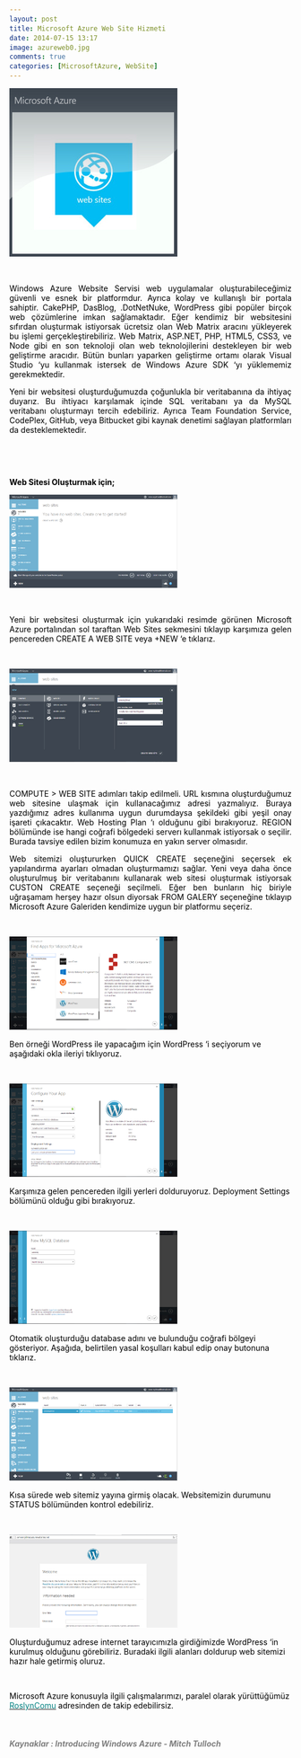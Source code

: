 ```yaml
---
layout: post
title: Microsoft Azure Web Site Hizmeti
date: 2014-07-15 13:17
image: azureweb0.jpg
comments: true
categories: [MicrosoftAzure, WebSite]
---
```

<a href="/images/azureweb0.jpg"><img class="size-full wp-image-250 aligncenter" src="/images/azureweb0.jpg" alt="azureweb0" width="300" height="300" /></a>

&nbsp;
<p style="text-align:justify;"><span style="color:#000000;">Windows Azure Website Servisi web uygulamalar oluşturabileceğimiz güvenli ve esnek bir platformdur. Ayrıca kolay ve kullanışlı bir portala sahiptir. CakePHP, DasBlog, .DotNetNuke, WordPress gibi popüler birçok web çözümlerine imkan sağlamaktadır. Eğer kendimiz bir websitesini sıfırdan oluşturmak istiyorsak ücretsiz olan Web Matrix aracını yükleyerek bu işlemi gerçekleştirebiliriz. Web Matrix, ASP.NET, PHP, HTML5, CSS3, ve Node gibi en son teknoloji olan web teknolojilerini destekleyen bir web geliştirme aracıdır. Bütün bunları yaparken geliştirme ortamı olarak Visual Studio ‘yu kullanmak istersek de Windows Azure SDK ‘yı yüklememiz gerekmektedir. </span></p>
<p style="text-align:justify;"><span style="color:#000000;"> Yeni bir websitesi oluşturduğumuzda çoğunlukla bir veritabanına da ihtiyaç duyarız. Bu ihtiyacı karşılamak içinde SQL veritabanı ya da MySQL veritabanı oluşturmayı tercih edebiliriz. Ayrıca Team Foundation Service, CodePlex, GitHub, veya Bitbucket gibi kaynak denetimi sağlayan platformları da desteklemektedir.</span></p>
&nbsp;

&nbsp;

<span style="color:#000000;"><strong>Web Sitesi Oluşturmak için;</strong></span>

<a href="/images/azure-web1.jpg"><img class="size-medium wp-image-251 aligncenter" src="/images/azure-web1.jpg" alt="azure-web1" width="300" height="166" /></a>

&nbsp;
<p style="text-align:justify;"><span style="color:#000000;">Yeni bir websitesi oluşturmak için yukarıdaki resimde görünen Microsoft Azure portalından sol taraftan Web Sites sekmesini tıklayıp karşımıza gelen pencereden CREATE A WEB SITE veya +NEW ‘e tıklarız.</span></p>
&nbsp;

<a href="/images/azure-web2.jpg"><img class="size-medium wp-image-252 aligncenter" src="/images/azure-web2.jpg" alt="azure-web2" width="300" height="166" /></a>

&nbsp;
<p style="text-align:justify;"><span style="color:#000000;">COMPUTE &gt; WEB SITE adımları takip edilmeli. URL kısmına oluşturduğumuz web sitesine ulaşmak için kullanacağımız adresi yazmalıyız. Buraya yazdığımız adres kullanıma uygun durumdaysa şekildeki gibi yeşil onay işareti çıkacaktır. Web Hosting Plan ‘ı olduğunu gibi bırakıyoruz. REGION bölümünde ise hangi coğrafi bölgedeki serverı kullanmak istiyorsak o seçilir. Burada tavsiye edilen bizim konumuza en yakın server olmasıdır. </span></p>
<p style="text-align:justify;"><span style="color:#000000;"> Web sitemizi oluştururken QUICK CREATE seçeneğini seçersek ek yapılandırma ayarları olmadan oluşturmamızı sağlar. Yeni veya daha önce oluşturulmuş bir veritabanını kullanarak web sitesi oluşturmak istiyorsak CUSTON CREATE seçeneği seçilmeli. Eğer ben bunların hiç biriyle uğraşamam herşey hazır olsun diyorsak FROM GALERY seçeneğine tıklayıp Microsoft Azure Galeriden kendimize uygun bir platformu seçeriz.</span></p>
&nbsp;

<span style="color:#000000;"><a href="/images/azure-web3.jpg"><span style="color:#000000;"><img class="size-medium wp-image-253 aligncenter" src="/images/azure-web3.jpg" alt="azure-web3" width="300" height="166" /></span></a></span>

<span style="color:#000000;">Ben örneği WordPress ile yapacağım için WordPress ‘i seçiyorum ve aşağıdaki okla ileriyi tıklıyoruz. </span>

&nbsp;

<span style="color:#000000;"><a href="/images/azure-web4.jpg"><span style="color:#000000;"><img class="size-medium wp-image-254 aligncenter" src="/images/azure-web4.jpg" alt="azure-web4" width="300" height="166" /></span></a></span>

<span style="color:#000000;">Karşımıza gelen pencereden ilgili yerleri dolduruyoruz. Deployment Settings bölümünü olduğu gibi bırakıyoruz. </span>

&nbsp;

<span style="color:#000000;"><a href="/images/azure-web5.jpg"><span style="color:#000000;"><img class="size-medium wp-image-255 aligncenter" src="/images/azure-web5.jpg" alt="azure-web5" width="300" height="166" /></span></a></span>

<span style="color:#000000;">Otomatik oluşturduğu database adını ve bulunduğu coğrafi bölgeyi gösteriyor. Aşağıda, belirtilen yasal koşulları kabul edip onay butonuna tıklarız.</span>

&nbsp;

<span style="color:#000000;"><a href="/images/azure-web6.jpg"><span style="color:#000000;"><img class="size-medium wp-image-256 aligncenter" src="/images/azure-web6.jpg" alt="azure-web6" width="300" height="166" /></span></a></span>

<span style="color:#000000;">Kısa sürede web sitemiz yayına girmiş olacak. Websitemizin durumunu STATUS bölümünden kontrol edebiliriz. </span>

&nbsp;

<a href="/images/azure-web8.jpg"><img class="size-medium wp-image-257 aligncenter" src="/images/azure-web8.jpg" alt="azure-web8" width="300" height="166" /></a>

<span style="color:#000000;">Oluşturduğumuz adrese internet tarayıcımızla girdiğimizde WordPress ‘in kurulmuş olduğunu görebiliriz. Buradaki ilgili alanları doldurup web sitemizi hazır hale getirmiş oluruz. </span>

&nbsp;

<span style="color:#000000;">Microsoft Azure konusuyla ilgili çalışmalarımızı, paralel olarak yürüttüğümüz <span style="color:#008080;"><a title="RoslynComu" href="http://roslyncomu.wordpress.com/category/microsoft-azure/" target="_blank"><span style="color:#008080;">RoslynComu</span></a></span> adresinden de takip edebilirsiz.</span>

&nbsp;
<h5><span style="color:#808080;">Kaynaklar :</span>
<span style="color:#808080;">Introducing Windows Azure - Mitch Tulloch</span></h5>
